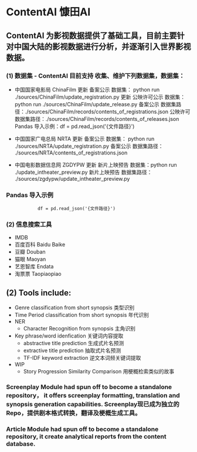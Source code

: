 # ContentAI 慷田AI

## ContentAI 为影视数据提供了基础工具，目前主要针对中国大陆的影视数据进行分析，并逐渐引入世界影视数据。

### (1) 数据集 - ContentAI 目前支持 收集、维护下列数据集，数据集：
  - 中国国家电影局 ChinaFilm
        更新 备案公示 数据集： python run ./sources/ChinaFilm/update_registration.py
        更新 公映许可公示 数据集：python run ./sources/ChinaFilm/update_release.py
        备案公示 数据集路径：./sources/ChinaFilm/records/contents_of_registrations.json
        公映许可 数据集路径：./sources/ChinaFilm/records/contents_of_releases.json
        Pandas 导入示例：df = pd.read_json('{文件路径}')
        
  - 中国国家广电总局 NRTA
        更新 备案公示 数据集： python run ./sources/NRTA/update_registration.py
        备案公示 数据集路径： ./sources/NRTA/contents_of_registrations.json
  
  - 中国电影数据信息网 ZGDYPW
        更新 新片上映预告 数据集：python run ./update_intheater_preview.py
        新片上映预告 数据集路径： ./sources/zgdypw/update_intheater_preview.py

### Pandas 导入示例
                df = pd.read_json('{文件路径}')


### (2) 信息搜索工具
  - IMDB
  - 百度百科 Baidu Baike 
  - 豆瓣 Douban 
  - 猫眼 Maoyan 
  - 艺恩智库 Endata 
  - 淘票票 Taopiaopiao 




## (2) Tools include:
  - Genre classification from short synopsis 类型识别
  - Time Period classification from short synopsis 年代识别
  - NER 
    - Character Recognition from synopsis 主角识别
  - Key phrase/word idenfication 关键词内容提取
    - abstractive title prediction 生成式片名预测
    - extractive title prediction 抽取式片名预测
    - TF-IDF keyword extraction 逆文本词频关键词提取
  - WIP
    - Story Progression Similarity Comparison 用梗概检索类似的故事

### Screenplay Module had spun off to become a standalone repository， it offers screenplay formatting, translation and synopsis generation capabilities. Screenplay现已成为独立的Repo，提供剧本格式转换，翻译及梗概生成工具。

### Article Module had spun off to become a standalone repository, it create analytical reports from the content database.
